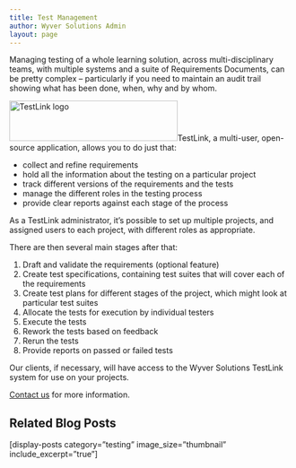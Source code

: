```yaml
---
title: Test Management
author: Wyver Solutions Admin
layout: page
---
```

Managing testing of a whole learning solution, across multi-disciplinary teams, with multiple systems and a suite of Requirements Documents, can be pretty complex – particularly if you need to maintain an audit trail showing what has been done, when, why and by whom.

[<img class="size-medium wp-image-805 alignright" src="http://www.wyversolutions.co.uk/cms/wp-content/uploads/2013/08/tl-logo-transparent-300x72.png" alt="TestLink logo" width="300" height="72" />][1]TestLink, a multi-user, open-source application, allows you to do just that:

  * collect and refine requirements
  * hold all the information about the testing on a particular project
  * track different versions of the requirements and the tests
  * manage the different roles in the testing process
  * provide clear reports against each stage of the process

As a TestLink administrator, it&#8217;s possible to set up multiple projects, and assigned users to each project, with different roles as appropriate.

There are then several main stages after that:

  1. Draft and validate the requirements (optional feature)
  2. Create test specifications, containing test suites that will cover each of the requirements
  3. Create test plans for different stages of the project, which might look at particular test suites
  4. Allocate the tests for execution by individual testers
  5. Execute the tests
  6. Rework the tests based on feedback
  7. Rerun the tests
  8. Provide reports on passed or failed tests

Our clients, if necessary, will have access to the Wyver Solutions TestLink system for use on your projects.

[Contact us][2] for more information.

## Related Blog Posts

[display-posts category=&#8221;testing&#8221; image\_size=&#8221;thumbnail&#8221; include\_excerpt=&#8221;true&#8221;]

 [1]: http://teamst.org
 [2]: http://www.wyversolutions.co.uk/cms/contact-us/ "Contact us"